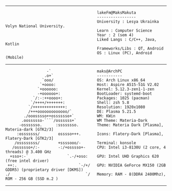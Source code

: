 
___
                                            lakeFm@MaksMakuta
                                            -----------------
                                            University : Lesya Ukrainka Volyn National University.
                                            Learn : Computer Science
                                            Year : 2 (sem 4)
                                            Liked Langs : C/C++, Java, Kotlin
                                            Frameworks/Libs : QT, Android
                                            OS : Linux (PC), Android (Mobile)
___

                      -`                    maks@ArchPC
                     .o+`                   -----------
                    `ooo/                   OS: Arch Linux x86_64
                   `+oooo:                  Host: Aspire A515-51G V2.02
                  `+oooooo:                 Kernel: 5.12.3-zen1-1-zen
                  -+oooooo+:                BootLoader: systemd-boot
                `/:-:++oooo+:               Packages: 1025 (pacman)
               `/++++/+++++++:              Shell: zsh 5.8
              `/++++++++++++++:             Resolution: 1920x1080
              /+++ooooooooooooo/`           DE: Plasma 5.21.5
            ./ooosssso++osssssso+`          WM: KWin
           .oossssso-````/ossssss+`         WM Theme: Materia-Dark
          -osssssso.      :ssssssso.        Theme: Materia Dark [Plasma], Materia-dark [GTK2/3]
         :osssssss/        osssso+++.       Icons: Flatery-Dark [Plasma], Flatery-Dark [GTK2/3]
        /ossssssss/        +ssssooo/-       Terminal: konsole
       /ossssso+/:-        -:/+osssso+-     CPU: Intel i3-8130U (2 core, 4 threads) @ 3.400 GHz
      +sso+:-`                 `.-/+oso:    GPU: Intel UHD Graphics 620 (free intel driver)
     ++:.                           `-/+/   GPU: NVIDIA GeForce MX150 (2GB GDDR5) (proprietary driver [DKMS])
    ./                                 `/   Memory: RAM - 8(DDR4 2400Mhz), ROM - 256 GB (SSD m.2 )

___




 <!-- Last Update 16.05.2021 -->

